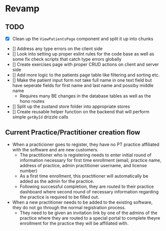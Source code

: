 # Revamp

## TODO

- [x] Clean up the `ViewPatientsPage` component and split it up into chunks
- [] Address any type errors on the client side
- [] Look into setting up proper eslint rules for the code base as well as some fix check scripts that catch type errors globally
- [] Create exercises page with proper CRUD actions on client and server side
- [] Add more logic to the patients page table like filtering and sorting etc.
- [] Make the patient input form not take full name in one text field but have seperate fields for first name and last name and possiby middle name
  - Requires many BE changes in the database tables as well as the hono routes
- [] Split up the zustand store folder into appropriate stores
- [] Create reusable helper function on the backend that will perform simple `getById` drizzle calls

## Current Practice/Practitioner creation flow

- When a practicioner goes to register, they have no PT practice affiliated with the software and are new customers.
  - The practitioner who is registering needs to enter initial round of information necessary for first time enrollment (email, practice name, address of practice, admin practitioner username, and license number)
  - As a first time enrollment, this practitioner will automatically be added as the admin for the practice.
  - Following successful completion, they are routed to their practice dashboard where second round of necessary information regarding the practice is required to be filled out.
- When a new practitioner needs to be added to the existing software, they do not go through the normal registration process.
  - They need to be given an invitation link by one of the admins of the practice where they are routed to a special portal to complete theyre enrollment for the practice they will be affiliated with.
